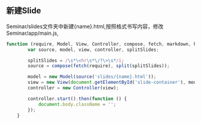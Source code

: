 ## 新建Slide

Seminar/slides文件夹中新建{name}.html,按照格式书写内容，修改Seminar/app/main.js,

```javascript
function (require, Model, View, Controller, compose, fetch, markdown, highlight, split) {
		var source, model, view, controller, splitSlides;

		splitSlides = /\s*\<hr\s*\/?\>\s*/i;
		source = compose(fetch(require), split(splitSlides));

		model = new Model(source('slides/{name}.html'));
		view = new View(document.getElementById('slide-container'), model);
		controller = new Controller(view);

		controller.start().then(function () {
			document.body.className = '';
		});
	}
````
